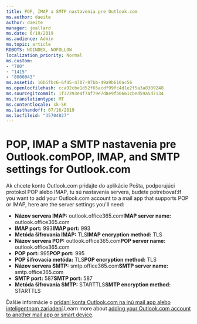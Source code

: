 ```yaml
---
title: POP, IMAP a SMTP nastavenia pre Outlook.com
ms.author: daeite
author: daeite
manager: joallard
ms.date: 6/19/2019
ms.audience: Admin
ms.topic: article
ROBOTS: NOINDEX, NOFOLLOW
localization_priority: Normal
ms.custom:
- "780"
- "1415"
- "8000043"
ms.assetid: 16b5fbc6-6f45-4707-97bb-49a9b610ac56
ms.openlocfilehash: cca92cbe1d52f65acdf99fc4d1e2f5a3a8309248
ms.sourcegitcommit: 1f37393e4f7af79e7d8e9fb0661cbed59a5d7134
ms.translationtype: MT
ms.contentlocale: sk-SK
ms.lasthandoff: 07/16/2019
ms.locfileid: "35704827"
---
```

# <a name="pop-imap-and-smtp-settings-for-outlookcom"></a><span data-ttu-id="aa07f-102">POP, IMAP a SMTP nastavenia pre Outlook.com</span><span class="sxs-lookup"><span data-stu-id="aa07f-102">POP, IMAP, and SMTP settings for Outlook.com</span></span>

<span data-ttu-id="aa07f-103">Ak chcete konto Outlook.com pridajte do aplikácie Pošta, podporujúci protokol POP alebo IMAP, tu sú nastavenia servera, budete potrebovať:</span><span class="sxs-lookup"><span data-stu-id="aa07f-103">If you want to add your Outlook.com account to a mail app that supports POP or IMAP, here are the server settings you'll need:</span></span>
  
- <span data-ttu-id="aa07f-104">**Názov servera IMAP:** outlook.office365.com</span><span class="sxs-lookup"><span data-stu-id="aa07f-104">**IMAP server name:** outlook.office365.com</span></span>
- <span data-ttu-id="aa07f-105">**IMAP port:** 993</span><span class="sxs-lookup"><span data-stu-id="aa07f-105">**IMAP port:** 993</span></span>
- <span data-ttu-id="aa07f-106">**Metóda šifrovania IMAP:** TLS</span><span class="sxs-lookup"><span data-stu-id="aa07f-106">**IMAP encryption method:** TLS</span></span>
- <span data-ttu-id="aa07f-107">**Názov servera POP:** outlook.office365.com</span><span class="sxs-lookup"><span data-stu-id="aa07f-107">**POP server name:** outlook.office365.com</span></span>  
- <span data-ttu-id="aa07f-108">**POP port:** 995</span><span class="sxs-lookup"><span data-stu-id="aa07f-108">**POP port:** 995</span></span>  
- <span data-ttu-id="aa07f-109">**POP šifrovacia metóda:** TLS</span><span class="sxs-lookup"><span data-stu-id="aa07f-109">**POP encryption method:** TLS</span></span>  
- <span data-ttu-id="aa07f-110">**Názov servera SMTP:** smtp.office365.com</span><span class="sxs-lookup"><span data-stu-id="aa07f-110">**SMTP server name:** smtp.office365.com</span></span>
- <span data-ttu-id="aa07f-111">**SMTP port:** 587</span><span class="sxs-lookup"><span data-stu-id="aa07f-111">**SMTP port:** 587</span></span>
- <span data-ttu-id="aa07f-112">**Metóda šifrovania SMTP:** STARTTLS</span><span class="sxs-lookup"><span data-stu-id="aa07f-112">**SMTP encryption method:** STARTTLS</span></span>

<span data-ttu-id="aa07f-113">Ďalšie informácie o [pridaní konta Outlook.com na inú mail app alebo inteligentnom zariadení](https://support.office.com/article/73f3b178-0009-41ae-aab1-87b80fa94970?wt.mc_id=Office_Outlook_com_Alchemy).</span><span class="sxs-lookup"><span data-stu-id="aa07f-113">Learn more about [adding your Outlook.com account to another mail app or smart device](https://support.office.com/article/73f3b178-0009-41ae-aab1-87b80fa94970?wt.mc_id=Office_Outlook_com_Alchemy).</span></span>